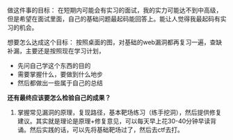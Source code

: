 做这件事的目标：  在短期内可能会有实习的面试，我的实力可能达不到中高级，但是希望在面试里面，自己的基础问题最起码能回答上。能让人觉得我最起码有实习的机会。

想要怎么达成这个目标： 按照桌面的图，对基础的web漏洞都再复习一遍，查缺补漏，主要还是按照现在学习计划， 

- 先问自己学这个东西的目的
- 需要掌握什么，要做到什么地步
- 然后都做出一些属于自己的总结

**还有最终应该要怎么检验自己的成果？**



1. 掌握常见漏洞的原理，复现路径，基本靶场练习（练手挖洞），然后提供修复建议。其实就是理论是原理+修复意见，可以每天早上花30-40分钟早读背诵。然后实践的话，可以先将基础靶场过了，然后去ctf去打。
